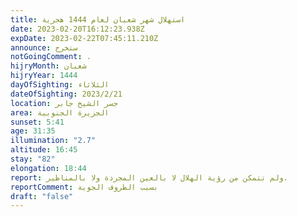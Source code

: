 ```yaml
---
title: استهلال شهر شعبان لعام 1444 هجرية
date: 2023-02-20T16:12:23.938Z
expDate: 2023-02-22T07:45:11.210Z
announce: ستخرج
notGoingComment: .
hijryMonth: شعبان
hijryYear: 1444
dayOfSighting: الثلاثاء
dateOfSighting: 2023/2/21
location: جسر الشيخ جابر
area: الجزيرة الجنوبية
sunset: 5:41
age: 31:35
illumination: "2.7"
altitude: 16:45
stay: "82"
elongation: 18:44
report: ولم تتمكن من رؤية الهلال لا بالعين المجردة ولا بالمناظير.
reportComment: بسبب الظروف الجوية
draft: "false"
---
```

